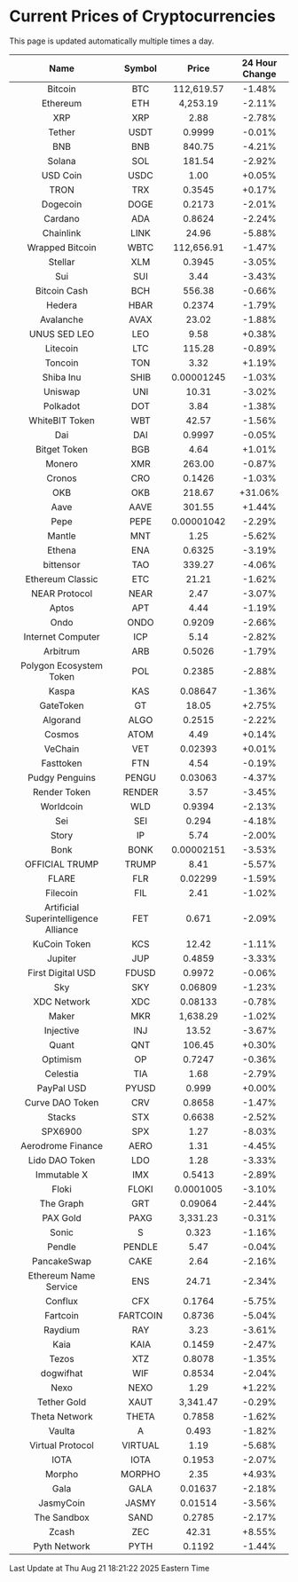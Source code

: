 # Current Prices of Cryptocurrencies
This page is updated automatically multiple times a day.

| Name | Symbol | Price | 24 Hour Change |
| :---: |:---:| :---: | :---: |
| Bitcoin | BTC | 112,619.57 | -1.48% |
| Ethereum | ETH | 4,253.19 | -2.11% |
| XRP | XRP | 2.88 | -2.78% |
| Tether | USDT | 0.9999 | -0.01% |
| BNB | BNB | 840.75 | -4.21% |
| Solana | SOL | 181.54 | -2.92% |
| USD Coin | USDC | 1.00 | +0.05% |
| TRON | TRX | 0.3545 | +0.17% |
| Dogecoin | DOGE | 0.2173 | -2.01% |
| Cardano | ADA | 0.8624 | -2.24% |
| Chainlink | LINK | 24.96 | -5.88% |
| Wrapped Bitcoin | WBTC | 112,656.91 | -1.47% |
| Stellar | XLM | 0.3945 | -3.05% |
| Sui | SUI | 3.44 | -3.43% |
| Bitcoin Cash | BCH | 556.38 | -0.66% |
| Hedera | HBAR | 0.2374 | -1.79% |
| Avalanche | AVAX | 23.02 | -1.88% |
| UNUS SED LEO | LEO | 9.58 | +0.38% |
| Litecoin | LTC | 115.28 | -0.89% |
| Toncoin | TON | 3.32 | +1.19% |
| Shiba Inu | SHIB | 0.00001245 | -1.03% |
| Uniswap | UNI | 10.31 | -3.02% |
| Polkadot | DOT | 3.84 | -1.38% |
| WhiteBIT Token | WBT | 42.57 | -1.56% |
| Dai | DAI | 0.9997 | -0.05% |
| Bitget Token | BGB | 4.64 | +1.01% |
| Monero | XMR | 263.00 | -0.87% |
| Cronos | CRO | 0.1426 | -1.03% |
| OKB | OKB | 218.67 | +31.06% |
| Aave | AAVE | 301.55 | +1.44% |
| Pepe | PEPE | 0.00001042 | -2.29% |
| Mantle | MNT | 1.25 | -5.62% |
| Ethena | ENA | 0.6325 | -3.19% |
| bittensor | TAO | 339.27 | -4.06% |
| Ethereum Classic | ETC | 21.21 | -1.62% |
| NEAR Protocol | NEAR | 2.47 | -3.07% |
| Aptos | APT | 4.44 | -1.19% |
| Ondo | ONDO | 0.9209 | -2.66% |
| Internet Computer | ICP | 5.14 | -2.82% |
| Arbitrum | ARB | 0.5026 | -1.79% |
| Polygon Ecosystem Token | POL | 0.2385 | -2.88% |
| Kaspa | KAS | 0.08647 | -1.36% |
| GateToken | GT | 18.05 | +2.75% |
| Algorand | ALGO | 0.2515 | -2.22% |
| Cosmos | ATOM | 4.49 | +0.14% |
| VeChain | VET | 0.02393 | +0.01% |
| Fasttoken | FTN | 4.54 | -0.19% |
| Pudgy Penguins | PENGU | 0.03063 | -4.37% |
| Render Token | RENDER | 3.57 | -3.45% |
| Worldcoin | WLD | 0.9394 | -2.13% |
| Sei | SEI | 0.294 | -4.18% |
| Story | IP | 5.74 | -2.00% |
| Bonk | BONK | 0.00002151 | -3.53% |
| OFFICIAL TRUMP | TRUMP | 8.41 | -5.57% |
| FLARE | FLR | 0.02299 | -1.59% |
| Filecoin | FIL | 2.41 | -1.02% |
| Artificial Superintelligence Alliance | FET | 0.671 | -2.09% |
| KuCoin Token | KCS | 12.42 | -1.11% |
| Jupiter | JUP | 0.4859 | -3.33% |
| First Digital USD | FDUSD | 0.9972 | -0.06% |
| Sky | SKY | 0.06809 | -1.23% |
| XDC Network | XDC | 0.08133 | -0.78% |
| Maker | MKR | 1,638.29 | -1.02% |
| Injective | INJ | 13.52 | -3.67% |
| Quant | QNT | 106.45 | +0.30% |
| Optimism | OP | 0.7247 | -0.36% |
| Celestia | TIA | 1.68 | -2.79% |
| PayPal USD | PYUSD | 0.999 | +0.00% |
| Curve DAO Token | CRV | 0.8658 | -1.47% |
| Stacks | STX | 0.6638 | -2.52% |
| SPX6900 | SPX | 1.27 | -8.03% |
| Aerodrome Finance | AERO | 1.31 | -4.45% |
| Lido DAO Token | LDO | 1.28 | -3.33% |
| Immutable X | IMX | 0.5413 | -2.89% |
| Floki | FLOKI | 0.0001005 | -3.10% |
| The Graph | GRT | 0.09064 | -2.44% |
| PAX Gold | PAXG | 3,331.23 | -0.31% |
| Sonic | S | 0.323 | -1.16% |
| Pendle | PENDLE | 5.47 | -0.04% |
| PancakeSwap | CAKE | 2.64 | -2.16% |
| Ethereum Name Service | ENS | 24.71 | -2.34% |
| Conflux | CFX | 0.1764 | -5.75% |
| Fartcoin | FARTCOIN | 0.8736 | -5.04% |
| Raydium | RAY | 3.23 | -3.61% |
| Kaia | KAIA | 0.1459 | -2.47% |
| Tezos | XTZ | 0.8078 | -1.35% |
| dogwifhat | WIF | 0.8534 | -2.04% |
| Nexo | NEXO | 1.29 | +1.22% |
| Tether Gold | XAUT | 3,341.47 | -0.29% |
| Theta Network | THETA | 0.7858 | -1.62% |
| Vaulta | A | 0.493 | -1.82% |
| Virtual Protocol | VIRTUAL | 1.19 | -5.68% |
| IOTA | IOTA | 0.1953 | -2.07% |
| Morpho | MORPHO | 2.35 | +4.93% |
| Gala | GALA | 0.01637 | -2.18% |
| JasmyCoin | JASMY | 0.01514 | -3.56% |
| The Sandbox | SAND | 0.2785 | -2.17% |
| Zcash | ZEC | 42.31 | +8.55% |
| Pyth Network | PYTH | 0.1192 | -1.44% |

Last Update at Thu Aug 21 18:21:22 2025 Eastern Time